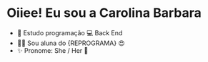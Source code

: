 # Oiiee! Eu sou a Carolina Barbara

- 🌱  Estudo programação 💻 Back End
- 🧑‍🎓  Sou aluna do {REPROGRAMA} 😍
- ✨  Pronome: She / Her 👧




